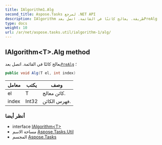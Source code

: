 ```yaml
---
title: IAlgorithm1.Alg
second_title: Aspose.Tasks لمرجع .NET API
description: IAlgorithm طريقة. يعالج كائنًا في القائمة. اتصل بعدPreAlg 
type: docs
weight: 10
url: /ar/net/aspose.tasks.util/ialgorithm-1/alg/
---
```

## IAlgorithm&lt;T&gt;.Alg method

يعالج كائنًا في القائمة. اتصل بعد[`PreAlg`](../prealg/) ؛

```csharp
public void Alg(T el, int index)
```

| معامل | يكتب | وصف |
| --- | --- | --- |
| el | T | كائن معالج. |
| index | Int32 | فهرس الكائن. |

### أنظر أيضا

* interface [IAlgorithm&lt;T&gt;](../)
* مساحة الاسم [Aspose.Tasks.Util](../../ialgorithm-1/)
* المجسم [Aspose.Tasks](../../../)


